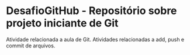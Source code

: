 # DesafioGitHub - Repositório sobre projeto iniciante de Git
Atividade relacionada a aula de Git.
Atividades relacionadas a add, push e commit de arquivos.
